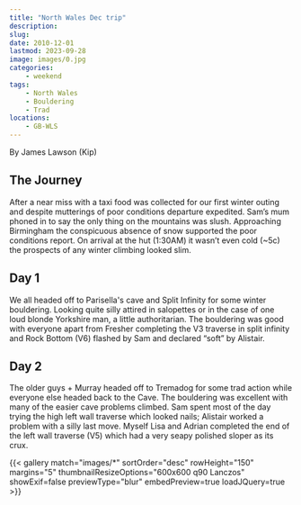 ```yaml
---
title: "North Wales Dec trip"
description: 
slug: 
date: 2010-12-01
lastmod: 2023-09-28
image: images/0.jpg
categories:
    - weekend
tags:
    - North Wales
    - Bouldering
    - Trad
locations:
    - GB-WLS
---
```


By James Lawson (Kip)

## The Journey
After a near miss with a taxi food was collected for our first winter outing and despite mutterings of
poor conditions departure expedited. Sam’s mum phoned in to say the only thing on the mountains
was slush. Approaching Birmingham the conspicuous absence of snow supported the poor conditions
report. On arrival at the hut (1:30AM) it wasn’t even cold (~5c) the prospects of any winter climbing
looked slim.

## Day 1
We all headed off to Parisella's cave and Split Infinity for some winter bouldering. Looking quite silly
attired in salopettes or in the case of one loud blonde Yorkshire man, a little authoritarian. The
bouldering was good with everyone apart from Fresher completing the V3 traverse in split infinity and
Rock Bottom (V6) flashed by Sam and declared “soft” by Alistair.

## Day 2

The older guys + Murray headed off to Tremadog for some trad action while everyone else headed back
to the Cave. The bouldering was excellent with many of the easier cave problems climbed. Sam spent
most of the day trying the high left wall traverse which looked nails; Alistair worked a problem with a
silly last move. Myself Lisa and Adrian completed the end of the left wall traverse (V5) which had a very
seapy polished sloper as its crux.

{{< gallery match="images/*" sortOrder="desc" rowHeight="150" margins="5" thumbnailResizeOptions="600x600 q90 Lanczos" showExif=false previewType="blur" embedPreview=true loadJQuery=true >}}